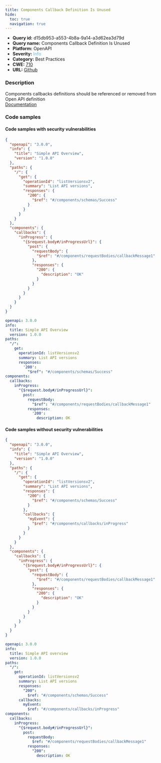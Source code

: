 ```yaml
---
title: Components Callback Definition Is Unused
hide:
  toc: true
  navigation: true
---
```


<style>
  .highlight .hll {
    background-color: #ff171742;
  }
  .md-content {
    max-width: 1100px;
    margin: 0 auto;
  }
</style>

-   **Query id:** d15db953-a553-4b8a-9a14-a3d62ea3d79d
-   **Query name:** Components Callback Definition Is Unused
-   **Platform:** OpenAPI
-   **Severity:** <span style="color:#5bc0de">Info</span>
-   **Category:** Best Practices
-   **CWE:** <a href="https://cwe.mitre.org/data/definitions/710.html" onclick="newWindowOpenerSafe(event, 'https://cwe.mitre.org/data/definitions/710.html')">710</a>
-   **URL:** [Github](https://github.com/Checkmarx/kics/tree/master/assets/queries/openAPI/3.0/components_callback_definition_unused)

### Description
Components callbacks definitions should be referenced or removed from Open API definition<br>
[Documentation](https://swagger.io/specification/#components-object)

### Code samples
#### Code samples with security vulnerabilities
```json title="Positive test num. 1 - json file" hl_lines="22"
{
  "openapi": "3.0.0",
  "info": {
    "title": "Simple API Overview",
    "version": "1.0.0"
  },
  "paths": {
    "/": {
      "get": {
        "operationId": "listVersionsv2",
        "summary": "List API versions",
        "responses": {
          "200": {
            "$ref": "#/components/schemas/Success"
          }
        }
      }
    }
  },
  "components": {
    "callbacks": {
      "inProgress": {
        "{$request.body#/inProgressUrl}": {
          "post": {
            "requestBody": {
              "$ref": "#/components/requestBodies/callbackMessage1"
            },
            "responses": {
              "200": {
                "description": "OK"
              }
            }
          }
        }
      }
    }
  }
}

```
```yaml title="Positive test num. 2 - yaml file" hl_lines="15"
openapi: 3.0.0
info:
  title: Simple API Overview
  version: 1.0.0
paths:
  "/":
    get:
      operationId: listVersionsv2
      summary: List API versions
      responses:
        '200':
          "$ref": "#/components/schemas/Success"
components:
  callbacks:
    inProgress:
      "{$request.body#/inProgressUrl}":
        post:
          requestBody:
            "$ref": "#/components/requestBodies/callbackMessage1"
          responses:
            '200':
              description: OK

```


#### Code samples without security vulnerabilities
```json title="Negative test num. 1 - json file"
{
  "openapi": "3.0.0",
  "info": {
    "title": "Simple API Overview",
    "version": "1.0.0"
  },
  "paths": {
    "/": {
      "get": {
        "operationId": "listVersionsv2",
        "summary": "List API versions",
        "responses": {
          "200": {
            "$ref": "#/components/schemas/Success"
          }
        },
        "callbacks": {
          "myEvent": {
            "$ref": "#/components/callbacks/inProgress"
          }
        }
      }
    }
  },
  "components": {
    "callbacks": {
      "inProgress": {
        "{$request.body#/inProgressUrl}": {
          "post": {
            "requestBody": {
              "$ref": "#/components/requestBodies/callbackMessage1"
            },
            "responses": {
              "200": {
                "description": "OK"
              }
            }
          }
        }
      }
    }
  }
}

```
```yaml title="Negative test num. 2 - yaml file"
openapi: 3.0.0
info:
  title: Simple API overview
  version: 1.0.0
paths:
  "/":
    get:
      operationId: listVersionsv2
      summary: List API versions
      responses:
        "200":
          $ref: "#/components/schemas/Success"
      callbacks:
        myEvent:
          $ref: "#/components/callbacks/inProgress"
components:
  callbacks:
    inProgress:
      "{$request.body#/inProgressUrl}":
        post:
          requestBody:
            $ref: "#/components/requestBodies/callbackMessage1"
          responses:
            "200":
              description: OK

```
